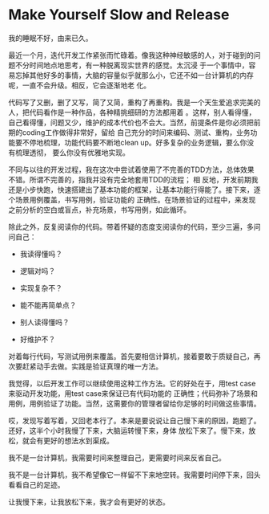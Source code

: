 # Make Yourself Slow and Release

我的睡眠不好，由来已久。

最近一个月，迭代开发工作紧张而忙碌着。像我这种神经敏感的人，对于碰到的问题不分时间地点地思考，有一种脱离现实世界的感觉。太沉浸
于一个事情中，容易忘掉其他好多的事情，大脑的容量似乎就那么小，它还不如一台计算机的内存呢，一直不会升级。相反，它会逐渐地老
化。

代码写了又删，删了又写，简了又简，重构了再重构。我是一个天生爱追求完美的人，把代码看作是一种作品，各种精挑细研的方法都用着
。这样，别人看得懂，自己看得懂，问题又少，维护的成本代价也不会大。当然，前提条件是你必须把前期的coding工作做得非常好，留给
自己充分的时间来编码、测试、重构，业务功能要不停地梳理，功能代码要不断地clean up。好多复杂的业务逻辑，要么你没有梳理透彻，
要么你没有优雅地实现。

不同与以往的开发过程，我在这次中尝试着使用了不完善的TDD方法，总体效果不错。所谓不完善的，指我并没有完全地套用TDD的流程； 相
反地，开发前期我还是小步快跑，快速搭建出了基本功能的框架，让基本功能行得能了。接下来，逐个场景用例覆盖，书写用例，验证功能的
正确性。在场景验证的过程中，来发现之前分析的空白或盲点，补充场景，书写用例，如此循环。

除此之外，反复阅读你的代码。带着怀疑的态度支阅读你的代码，至少三遍，多问问自己：

  * 我读得懂吗？ 
  
  * 逻辑对吗？ 
  
  * 实现复杂不？ 
  
  * 能不能再简单点？
  
  * 别人读得懂吗？
  
  * 好维护不？
  
对着每行代码，写测试用例来覆盖。首先要相信计算机，接着要敢于质疑自己，再次要赶紧动手去做。实践是验证真理的唯一方法。

我觉得，以后开发工作可以继续使用这种工作方法。它的好处在于，用test case来驱动开发功能，用test case来保证已有代码功能的
正确性；代码弥补了场景和用例，用例验证了功能。当然，这需要你的管理者留给你足够的时间做这些事情。

哎，发现写着写着，又回老本行了。本来是要说说让自己慢下来的原因，跑题了。还好，这半个小时我慢了下来，大脑运转慢下来，身体
放松下来了。慢下来，放松，就会有更好的想法水到渠成。

我不是一台计算机，我需要时间来整理自己，更需要时间来反省自己。

我不是一台计算机，我不希望像它一样留不下来地空转。我需要时间停下来，回头看看自己的足迹。

让我慢下来，让我放松下来，我才会有更好的状态。
